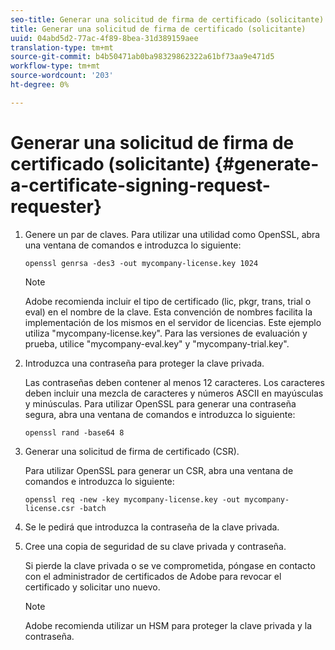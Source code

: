 ```yaml
---
seo-title: Generar una solicitud de firma de certificado (solicitante)
title: Generar una solicitud de firma de certificado (solicitante)
uuid: 04abd5d2-77ac-4f89-8bea-31d389159aee
translation-type: tm+mt
source-git-commit: b4b50471ab0ba98329862322a61bf73aa9e471d5
workflow-type: tm+mt
source-wordcount: '203'
ht-degree: 0%

---
```



# Generar una solicitud de firma de certificado (solicitante) {#generate-a-certificate-signing-request-requester}

1. Genere un par de claves. Para utilizar una utilidad como OpenSSL, abra una ventana de comandos e introduzca lo siguiente:

   ```
   openssl genrsa -des3 -out mycompany-license.key 1024
   ```

   >[!NOTE]
   >
   >Adobe recomienda incluir el tipo de certificado (lic, pkgr, trans, trial o eval) en el nombre de la clave. Esta convención de nombres facilita la implementación de los mismos en el servidor de licencias. Este ejemplo utiliza &quot;mycompany-license.key&quot;. Para las versiones de evaluación y prueba, utilice &quot;mycompany-eval.key&quot; y &quot;mycompany-trial.key&quot;.

1. Introduzca una contraseña para proteger la clave privada.

   Las contraseñas deben contener al menos 12 caracteres. Los caracteres deben incluir una mezcla de caracteres y números ASCII en mayúsculas y minúsculas. Para utilizar OpenSSL para generar una contraseña segura, abra una ventana de comandos e introduzca lo siguiente:

   ```
   openssl rand -base64 8
   ```

1. Generar una solicitud de firma de certificado (CSR).

   Para utilizar OpenSSL para generar un CSR, abra una ventana de comandos e introduzca lo siguiente:

   ```
   openssl req -new -key mycompany-license.key -out mycompany-license.csr -batch 
   ```

1. Se le pedirá que introduzca la contraseña de la clave privada.
1. Cree una copia de seguridad de su clave privada y contraseña.

   Si pierde la clave privada o se ve comprometida, póngase en contacto con el administrador de certificados de Adobe para revocar el certificado y solicitar uno nuevo.

   >[!NOTE]
   >
   >Adobe recomienda utilizar un HSM para proteger la clave privada y la contraseña.


